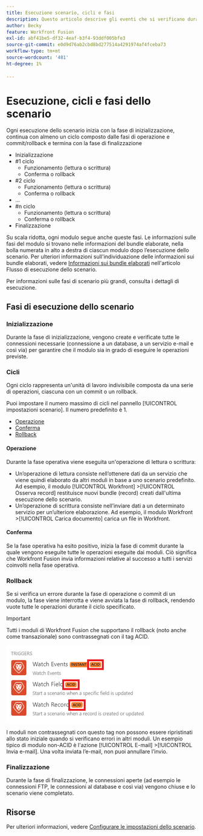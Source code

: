 ```yaml
---
title: Esecuzione scenario, cicli e fasi
description: Questo articolo descrive gli eventi che si verificano durante l’esecuzione di uno scenario Adobe Workfront Fusion, ad esempio inizializzazione, operazioni, commit e rollback.
author: Becky
feature: Workfront Fusion
exl-id: abf41be5-df32-4eaf-b3f4-93ddf005bfe3
source-git-commit: e0d9d76ab2cbd8bd277514a4291974af4fceba73
workflow-type: tm+mt
source-wordcount: '481'
ht-degree: 1%

---
```


# Esecuzione, cicli e fasi dello scenario

Ogni esecuzione dello scenario inizia con la fase di inizializzazione, continua con almeno un ciclo composto dalle fasi di operazione e commit/rollback e termina con la fase di finalizzazione

* Inizializzazione
* #1 ciclo
   * Funzionamento (lettura o scrittura)
   * Conferma o rollback
* #2 ciclo
   * Funzionamento (lettura o scrittura)
   * Conferma o rollback
* ...
* #n ciclo
   * Funzionamento (lettura o scrittura)
   * Conferma o rollback
* Finalizzazione

Su scala ridotta, ogni modulo segue anche queste fasi. Le informazioni sulle fasi del modulo si trovano nelle informazioni del bundle elaborate, nella bolla numerata in alto a destra di ciascun modulo dopo l’esecuzione dello scenario. Per ulteriori informazioni sull&#39;individuazione delle informazioni sui bundle elaborati, vedere [Informazioni sui bundle elaborati](/help/workfront-fusion/references/scenarios/scenario-execution-flow.md#information-about-processed-bundles) nell&#39;articolo Flusso di esecuzione dello scenario.

Per informazioni sulle fasi di scenario più grandi, consulta i dettagli di esecuzione.

## Fasi di esecuzione dello scenario

### Inizializzazione

Durante la fase di inizializzazione, vengono create e verificate tutte le connessioni necessarie (connessione a un database, a un servizio e-mail e così via) per garantire che il modulo sia in grado di eseguire le operazioni previste.

### Cicli

Ogni ciclo rappresenta un&#39;unità di lavoro indivisibile composta da una serie di operazioni, ciascuna con un commit o un rollback.

Puoi impostare il numero massimo di cicli nel pannello [!UICONTROL impostazioni scenario]. Il numero predefinito è 1.

* [Operazione](#operation)
* [Conferma](#commit)
* [Rollback](#rollback)

#### Operazione

Durante la fase operativa viene eseguita un&#39;operazione di lettura o scrittura:

* Un’operazione di lettura consiste nell’ottenere dati da un servizio che viene quindi elaborato da altri moduli in base a uno scenario predefinito. Ad esempio, il modulo [!UICONTROL Workfront] >[!UICONTROL Osserva record] restituisce nuovi bundle (record) creati dall&#39;ultima esecuzione dello scenario.
* Un’operazione di scrittura consiste nell’inviare dati a un determinato servizio per un’ulteriore elaborazione. Ad esempio, il modulo Workfront >[!UICONTROL Carica documento] carica un file in Workfront.

#### Conferma

Se la fase operativa ha esito positivo, inizia la fase di commit durante la quale vengono eseguite tutte le operazioni eseguite dai moduli. Ciò significa che Workfront Fusion invia informazioni relative al successo a tutti i servizi coinvolti nella fase operativa.

### Rollback

Se si verifica un errore durante la fase di operazione o commit di un modulo, la fase viene interrotta e viene avviata la fase di rollback, rendendo vuote tutte le operazioni durante il ciclo specificato.

>[!IMPORTANT]
>
>Tutti i moduli di Workfront Fusion che supportano il rollback (noto anche come transazionale) sono contrassegnati con il tag ACID.
>
>![Moduli acidi](assets/acid-modules.png)
>
>I moduli non contrassegnati con questo tag non possono essere ripristinati allo stato iniziale quando si verificano errori in altri moduli. Un esempio tipico di modulo non-ACID è l&#39;azione [!UICONTROL E-mail] >[!UICONTROL Invia e-mail]. Una volta inviata l’e-mail, non puoi annullare l’invio.

### Finalizzazione

Durante la fase di finalizzazione, le connessioni aperte (ad esempio le connessioni FTP, le connessioni al database e così via) vengono chiuse e lo scenario viene completato.

## Risorse

Per ulteriori informazioni, vedere [Configurare le impostazioni dello scenario](/help/workfront-fusion/create-scenarios/config-scenarios-settings/configure-scenario-settings.md).

